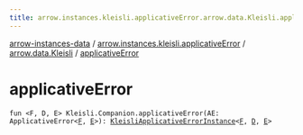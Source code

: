 ```yaml
---
title: arrow.instances.kleisli.applicativeError.arrow.data.Kleisli.applicativeError - arrow-instances-data
---
```


[arrow-instances-data](../../index.html) / [arrow.instances.kleisli.applicativeError](../index.html) / [arrow.data.Kleisli](index.html) / [applicativeError](./applicative-error.html)

# applicativeError

`fun <F, D, E> Kleisli.Companion.applicativeError(AE: ApplicativeError<`[`F`](applicative-error.html#F)`, `[`E`](applicative-error.html#E)`>): `[`KleisliApplicativeErrorInstance`](../../arrow.instances/-kleisli-applicative-error-instance/index.html)`<`[`F`](applicative-error.html#F)`, `[`D`](applicative-error.html#D)`, `[`E`](applicative-error.html#E)`>`